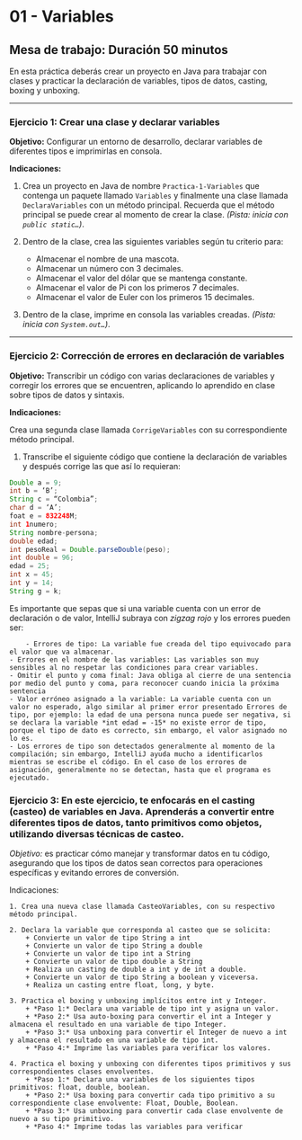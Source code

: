 # 01 - Variables

## Mesa de trabajo: Duración 50 minutos

En esta práctica deberás crear un proyecto en Java para trabajar con clases y practicar la declaración de variables, tipos de datos, casting, boxing y unboxing.

---

### **Ejercicio 1: Crear una clase y declarar variables**

**Objetivo:** Configurar un entorno de desarrollo, declarar variables de diferentes tipos e imprimirlas en consola.

**Indicaciones:**

1. Crea un proyecto en Java de nombre `Practica-1-Variables` que contenga un paquete llamado `Variables` y finalmente una clase llamada `DeclaraVariables` con un método principal. Recuerda que el método principal se puede crear al momento de crear la clase. *(Pista: inicia con `public static…`)*.

2. Dentro de la clase, crea las siguientes variables según tu criterio para:
   - Almacenar el nombre de una mascota.
   - Almacenar un número con 3 decimales.
   - Almacenar el valor del dólar que se mantenga constante.
   - Almacenar el valor de Pi con los primeros 7 decimales.
   - Almacenar el valor de Euler con los primeros 15 decimales.

3. Dentro de la clase, imprime en consola las variables creadas. *(Pista: inicia con `System.out…`)*.

---

### **Ejercicio 2: Corrección de errores en declaración de variables**

**Objetivo:** Transcribir un código con varias declaraciones de variables y corregir los errores que se encuentren, aplicando lo aprendido en clase sobre tipos de datos y sintaxis.

**Indicaciones:**

Crea una segunda clase llamada `CorrigeVariables` con su correspondiente método principal.

1. Transcribe el siguiente código que contiene la declaración de variables y después corrige las que así lo requieran:

```java
Double a = 9;
int b = ‘B’;
String c = “Colombia”;
char d = ‘A’;
foat e = 832248M;
int 1numero;
String nombre-persona;
double edad;
int pesoReal = Double.parseDouble(peso);
int double = 96;
edad = 25;
int x = 45;
int y = 14;
String g = k;
```

Es importante que sepas que si una variable cuenta con un error de declaración o de valor, IntelliJ subraya con *zigzag rojo* y los errores pueden ser:

    	- Errores de tipo: La variable fue creada del tipo equivocado para el valor que va almacenar.
	- Errores en el nombre de las variables: Las variables son muy sensibles al no respetar las condiciones para crear variables.
	- Omitir el punto y coma final: Java obliga al cierre de una sentencia por medio del punto y coma, para reconocer cuando inicia la próxima sentencia
	- Valor erróneo asignado a la variable: La variable cuenta con un valor no esperado, algo similar al primer error presentado Errores de tipo, por ejemplo: la edad de una persona nunca puede ser negativa, si se declara la variable *int edad = -15* no existe error de tipo, porque el tipo de dato es correcto, sin embargo, el valor asignado no lo es.
	- Los errores de tipo son detectados generalmente al momento de la compilación; sin embargo, IntelliJ ayuda mucho a identificarlos mientras se escribe el código. En el caso de los errores de asignación, generalmente no se detectan, hasta que el programa es ejecutado.

### **Ejercicio 3: En este ejercicio, te enfocarás en el casting (casteo) de variables en Java. Aprenderás a convertir entre diferentes tipos de datos, tanto primitivos como objetos, utilizando diversas técnicas de casteo.**

*Objetivo:* es practicar cómo manejar y transformar datos en tu código, asegurando que los tipos de datos sean correctos para operaciones específicas y evitando errores de conversión.

Indicaciones:

	1. Crea una nueva clase llamada CasteoVariables, con su respectivo método principal.

	2. Declara la variable que corresponda al casteo que se solicita:
		+ Convierte un valor de tipo String a int
		+ Convierte un valor de tipo String a double
		+ Convierte un valor de tipo int a String
		+ Convierte un valor de tipo double a String
		+ Realiza un casting de double a int y de int a double.
		+ Convierte un valor de tipo String a boolean y viceversa.
		+ Realiza un casting entre float, long, y byte.

	3. Practica el boxing y unboxing implícitos entre int y Integer.
		+ *Paso 1:* Declara una variable de tipo int y asigna un valor.
		+ *Paso 2:* Usa auto-boxing para convertir el int a Integer y almacena el resultado en una variable de tipo Integer.
		+ *Paso 3:* Usa unboxing para convertir el Integer de nuevo a int y almacena el resultado en una variable de tipo int.
		+ *Paso 4:* Imprime las variables para verificar los valores.

	4. Practica el boxing y unboxing con diferentes tipos primitivos y sus correspondientes clases envolventes.
		+ *Paso 1:* Declara una variables de los siguientes tipos primitivos: float, double, boolean.
		+ *Paso 2:* Usa boxing para convertir cada tipo primitivo a su correspondiente clase envolvente: Float, Double, Boolean.
		+ *Paso 3:* Usa unboxing para convertir cada clase envolvente de nuevo a su tipo primitivo.
		+ *Paso 4:* Imprime todas las variables para verificar 
